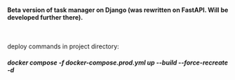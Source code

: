 <h4> Beta version of task manager on Django (was rewritten on FastAPI. Will be developed further there). </h4> <br>

deploy commands in project directory: <br>
<h5>
    docker compose -f docker-compose.prod.yml up --build --force-recreate -d <br>
</h5>